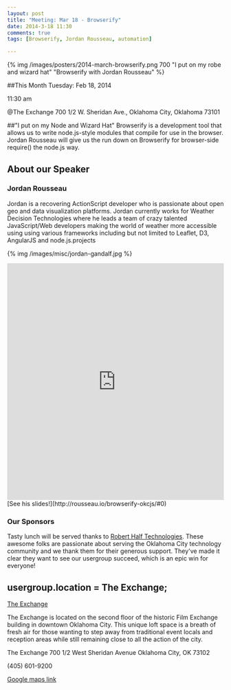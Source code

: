 ```yaml
---
layout: post
title: "Meeting: Mar 18 - Browserify"
date: 2014-3-18 11:30
comments: true
tags: [Browserify, Jordan Rousseau, automation]

---
```


{% img  /images/posters/2014-march-browserify.png 700  "I put on my robe and wizard hat" "Browserify with Jordan Rousseau" %}

##This Month
Tuesday: Feb 18, 2014 

11:30 am

@The Exchange
700 1/2 W. Sheridan Ave.,
Oklahoma City, Oklahoma
73101


##"I put on my Node and Wizard Hat"
Browserify is a development tool that allows us to write node.js-style modules that compile for use in the browser. Jordan Rousseau will give us the run down on Browserify for browser-side require() the node.js way.
<!-- more -->

## About our Speaker

### Jordan Rousseau


Jordan is a recovering ActionScript developer who is passionate about open geo and data visualization platforms. Jordan currently works for Weather Decision Technologies where he leads a team of crazy talented JavaScript/Web developers making the world of weather more accessible using using various frameworks including but not limited to Leaflet, D3, AngularJS and node.js.projects

{% img /images/misc/jordan-gandalf.jpg  %}

<iframe width="100%" height="550" src="http://rousseau.io/browserify-okcjs/#0" frameborder="0" allowfullscreen></iframe>
[See his slides!](http://rousseau.io/browserify-okcjs/#0)

### Our Sponsors
Tasty lunch will be served thanks to [Robert Half Technologies](http://www.roberthalftechnology.com/). These awesome folks are passionate about serving the Oklahoma City technology community and we thank them for their generous support. They've made it clear they want to see our usergroup succeed, which is an epic win for everyone!

## usergroup.location = The Exchange;


[The Exchange](http://www.exchangeokc.com/) 

The Exchange is located on the second floor of the historic Film Exchange building in downtown Oklahoma City.  This unique loft space is a breath of fresh air for those wanting to step away from traditional event locals and reception areas while still remaining close to all the action of the city.

The Exchange
700 1/2 West Sheridan Avenue
Oklahoma City, OK 73102

(405) 601-9200    


[Google maps link](https://maps.google.com/maps?q=+700+West+Sheridan+Avenue+Oklahoma+City,+OK+73102&hl=en&sll=37.0625,-95.677068&sspn=83.75977,57.919922&hnear=700+W+Sheridan+Ave,+Oklahoma+City,+Oklahoma+73102&t=m&z=17)

